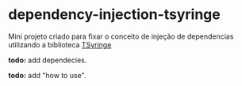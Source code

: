 # dependency-injection-tsyringe

Mini projeto criado para fixar o conceito de injeção de dependencias utilizando a biblioteca [TSyringe](https://github.com/microsoft/tsyringe#decorators)

**todo:** add dependecies.

**todo:** add "how to use".
